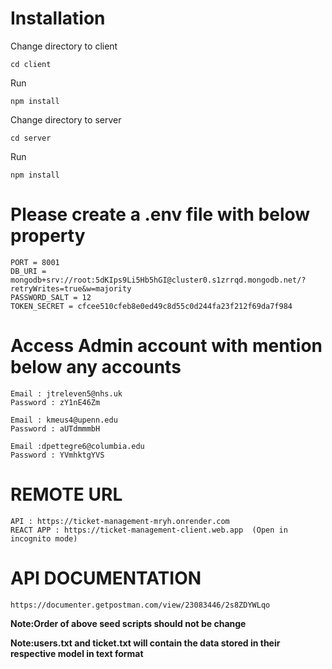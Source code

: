 # Installation

Change directory to client

```
cd client
```

Run

```
npm install
```

Change directory to server

```
cd server
```

Run

```
npm install
```

# Please create a .env file with below property

```
PORT = 8001
DB_URI = mongodb+srv://root:5dKIps9Li5Hb5hGI@cluster0.s1zrrqd.mongodb.net/?retryWrites=true&w=majority
PASSWORD_SALT = 12
TOKEN_SECRET = cfcee510cfeb8e0ed49c8d55c0d244fa23f212f69da7f984
```

# Access Admin account with mention below any accounts

```
Email : jtreleven5@nhs.uk
Password : zY1nE46Zm
```

```
Email : kmeus4@upenn.edu
Password : aUTdmmmbH
```

```
Email :dpettegre6@columbia.edu
Password : YVmhktgYVS
```

# REMOTE URL

```
API : https://ticket-management-mryh.onrender.com
REACT APP : https://ticket-management-client.web.app  (Open in incognito mode)
```

# API DOCUMENTATION

```
https://documenter.getpostman.com/view/23083446/2s8ZDYWLqo
```

**Note:Order of above seed scripts should not be change**

**Note:users.txt and ticket.txt will contain the data stored in their respective model in text format**
